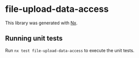 # file-upload-data-access

This library was generated with [Nx](https://nx.dev).

## Running unit tests

Run `nx test file-upload-data-access` to execute the unit tests.
